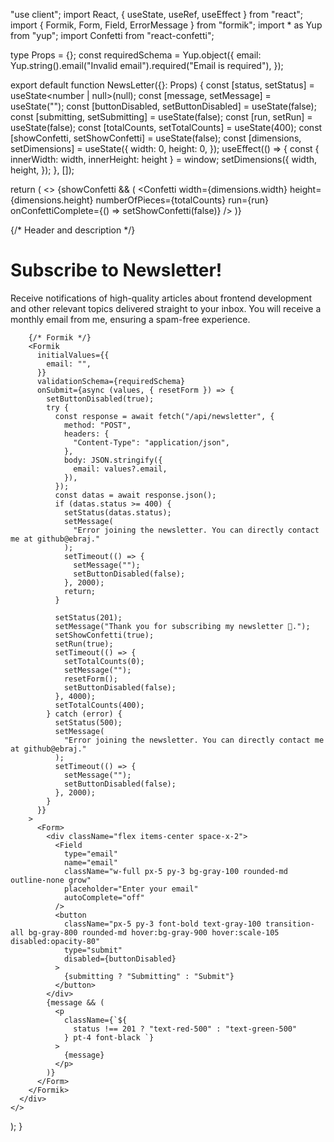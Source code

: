 "use client";
import React, { useState, useRef, useEffect } from "react";
import { Formik, Form, Field, ErrorMessage } from "formik";
import * as Yup from "yup";
import Confetti from "react-confetti";

type Props = {};
const requiredSchema = Yup.object({
  email: Yup.string().email("Invalid email").required("Email is required"),
});

export default function NewsLetter({}: Props) {
  const [status, setStatus] = useState<number | null>(null);
  const [message, setMessage] = useState<string>("");
  const [buttonDisabled, setButtonDisabled] = useState<boolean>(false);
  const [submitting, setSubmitting] = useState<boolean>(false);
  const [run, setRun] = useState<boolean>(false);
  const [totalCounts, setTotalCounts] = useState<number>(400);
  const [showConfetti, setShowConfetti] = useState<boolean>(false);
  const [dimensions, setDimensions] = useState({
    width: 0,
    height: 0,
  });
  useEffect(() => {
    const { innerWidth: width, innerHeight: height } = window;
    setDimensions({
      width,
      height,
    });
  }, []);

  return (
    <>
      {showConfetti && (
        <Confetti
          width={dimensions.width}
          height={dimensions.height}
          numberOfPieces={totalCounts}
          run={run}
          onConfettiComplete={() => setShowConfetti(false)}
        />
      )}
      <div className="w-full p-5 md:p-6 space-y-5 bg-white shadow-md rounded-xl md:max-w-[600px]">
        {/* Header and description */}
        <div className="pb-2 space-y-3">
          <h1 className="text-2xl font-black sm:text-2.5xl">
            Subscribe to Newsletter!
          </h1>
          <p className="text-gray-600">
            Receive notifications of high-quality articles about frontend
            development and other relevant topics delivered straight to your
            inbox. You will receive a monthly email from me, ensuring a
            spam-free experience.
          </p>
        </div>

        {/* Formik */}
        <Formik
          initialValues={{
            email: "",
          }}
          validationSchema={requiredSchema}
          onSubmit={async (values, { resetForm }) => {
            setButtonDisabled(true);
            try {
              const response = await fetch("/api/newsletter", {
                method: "POST",
                headers: {
                  "Content-Type": "application/json",
                },
                body: JSON.stringify({
                  email: values?.email,
                }),
              });
              const datas = await response.json();
              if (datas.status >= 400) {
                setStatus(datas.status);
                setMessage(
                  "Error joining the newsletter. You can directly contact me at github@ebraj."
                );
                setTimeout(() => {
                  setMessage("");
                  setButtonDisabled(false);
                }, 2000);
                return;
              }

              setStatus(201);
              setMessage("Thank you for subscribing my newsletter 👻.");
              setShowConfetti(true);
              setRun(true);
              setTimeout(() => {
                setTotalCounts(0);
                setMessage("");
                resetForm();
                setButtonDisabled(false);
              }, 4000);
              setTotalCounts(400);
            } catch (error) {
              setStatus(500);
              setMessage(
                "Error joining the newsletter. You can directly contact me at github@ebraj."
              );
              setTimeout(() => {
                setMessage("");
                setButtonDisabled(false);
              }, 2000);
            }
          }}
        >
          <Form>
            <div className="flex items-center space-x-2">
              <Field
                type="email"
                name="email"
                className="w-full px-5 py-3 bg-gray-100 rounded-md outline-none grow"
                placeholder="Enter your email"
                autoComplete="off"
              />
              <button
                className="px-5 py-3 font-bold text-gray-100 transition-all bg-gray-800 rounded-md hover:bg-gray-900 hover:scale-105 disabled:opacity-80"
                type="submit"
                disabled={buttonDisabled}
              >
                {submitting ? "Submitting" : "Submit"}
              </button>
            </div>
            {message && (
              <p
                className={`${
                  status !== 201 ? "text-red-500" : "text-green-500"
                } pt-4 font-black `}
              >
                {message}
              </p>
            )}
          </Form>
        </Formik>
      </div>
    </>
  );
}